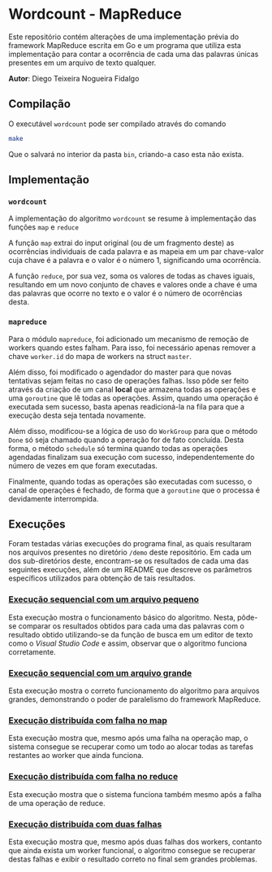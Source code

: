 # Wordcount - MapReduce

Este repositório contém alterações de uma implementação prévia do framework MapReduce escrita em Go e um programa que utiliza esta implementação para contar a ocorrência de cada uma das palavras únicas presentes em um arquivo de texto qualquer.

**Autor**: Diego Teixeira Nogueira Fidalgo

## Compilação

O executável `wordcount` pode ser compilado através do comando

```bash
make
```

Que o salvará no interior da pasta `bin`, criando-a caso esta não exista.

## Implementação

### `wordcount`

A implementação do algoritmo `wordcount` se resume à implementação das funções `map` e `reduce`

A função `map` extrai do input original (ou de um fragmento deste) as ocorrências individuais de cada palavra e as mapeia em um par chave-valor cuja chave é a palavra e o valor é o número 1, significando uma ocorrência.

A função `reduce`, por sua vez, soma os valores de todas as chaves iguais, resultando em um novo conjunto de chaves e valores onde a chave é uma das palavras que ocorre no texto e o valor é o número de ocorrências desta.

### `mapreduce`

Para o módulo `mapreduce`, foi adicionado um mecanismo de remoção de workers quando estes falham. Para isso, foi necessário apenas remover a chave `worker.id` do mapa de workers na struct `master`.

Além disso, foi modificado o agendador do master para que novas tentativas sejam feitas no caso de operações falhas. Isso pôde ser feito através da criação de um canal **local** que armazena todas as operações e uma `goroutine` que lê todas as operações. Assim, quando uma operação é executada sem sucesso, basta apenas readicioná-la na fila para que a execução desta seja tentada novamente.

Além disso, modificou-se a lógica de uso do `WorkGroup` para que o método `Done` só seja chamado quando a operação for de fato concluída. Desta forma, o método `schedule` só termina quando todas as operações agendadas finalizam sua execução com sucesso, independentemente do número de vezes em que foram executadas.

Finalmente, quando todas as operações são executadas com sucesso, o canal de operações é fechado, de forma que a `goroutine` que o processa é devidamente interrompida.

## Execuções

Foram testadas várias execuções do programa final, as quais resultaram nos arquivos presentes no diretório `/demo` deste repositório. Em cada um dos sub-diretórios deste, encontram-se os resultados de cada uma das seguintes execuções, além de um README que descreve os parâmetros específicos utilizados para obtenção de tais resultados.

### [Execução sequencial com um arquivo pequeno](https://github.com/diegood12/wordcount-map-reduce/tree/main/demo/00-sequential-small-file)

Esta execução mostra o funcionamento básico do algoritmo. Nesta, pôde-se comparar os resultados obtidos para cada uma das palavras com o resultado obtido utilizando-se da função de busca em um editor de texto como o *Visual Studio Code* e assim, observar que o algoritmo funciona corretamente.

### [Execução sequencial com um arquivo grande](https://github.com/diegood12/wordcount-map-reduce/tree/main/demo/01-sequential-large-file)

Esta execução mostra o correto funcionamento do algoritmo para arquivos grandes, demonstrando o poder de paralelismo do framework MapReduce.

### [Execução distribuída com falha no map](https://github.com/diegood12/wordcount-map-reduce/tree/main/demo/02-distributed-map-fail)

Esta execução mostra que, mesmo após uma falha na operação map, o sistema consegue se recuperar como um todo ao alocar todas as tarefas restantes ao worker que ainda funciona.

### [Execução distribuída com falha no reduce](https://github.com/diegood12/wordcount-map-reduce/tree/main/demo/03-distributed-reduce-fail)

Esta execução mostra que o sistema funciona também mesmo após a falha de uma operação de reduce.

### [Execução distribuída com duas falhas](https://github.com/diegood12/wordcount-map-reduce/tree/main/demo/04-distributed-large-file-fail)

Esta execução mostra que, mesmo após duas falhas dos workers, contanto que ainda exista um worker funcional, o algoritmo consegue se recuperar destas falhas e exibir o resultado correto no final sem grandes problemas.
